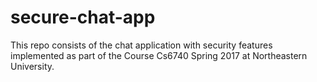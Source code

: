 # secure-chat-app
This repo consists of the chat application with security features implemented as part of the Course Cs6740 Spring 2017 at Northeastern University.
